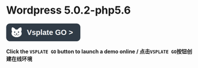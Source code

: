 # Wordpress 5.0.2-php5.6

<a href="https://www.vsplate.com/?docker-compose=https://github.com/vsplate/dcenvs/wordpress/5.0.2-php5.6"><img alt="VSPLATE GO" src="https://raw.githubusercontent.com/vsplate/images/master/vsgo_btn.png" width="200px"></a>

**Click the `VSPLATE GO` button to launch a demo online / 点击`VSPLATE GO`按钮创建在线环境**